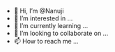 - 👋 Hi, I’m @Nanuji
- 👀 I’m interested in ...
- 🌱 I’m currently learning ...
- 💞️ I’m looking to collaborate on ...
- 📫 How to reach me ...

<!---
Nanuji/Nanuji is a ✨ special ✨ repository because its `README.md` (this file) appears on your GitHub profile.
You can click the Preview link to take a look at your changes.
--->
